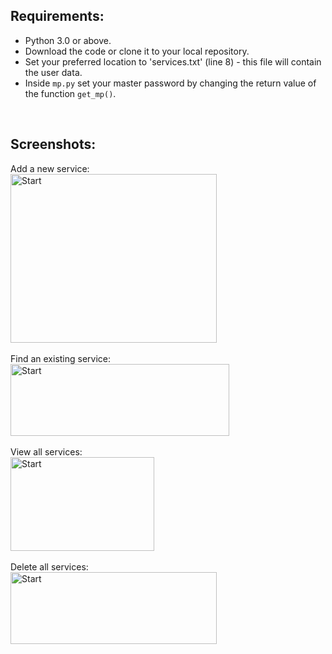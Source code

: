 ## Requirements:
* Python 3.0 or above.
* Download the code or clone it to your local repository.
* Set your preferred location to 'services.txt' (line 8) - this file will contain the user data.
* Inside `mp.py` set your master password by changing the return value of the function `get_mp()`.
<br>

## Screenshots:
Add a new service:  
<img src="https://user-images.githubusercontent.com/97472180/168442945-44f39363-6d98-4178-bf89-32e1f3bc5e30.PNG" alt="Start" width="330" height="270"/>  
<br>
Find an existing service:  
<img src="https://user-images.githubusercontent.com/97472180/168442948-97069fc1-16a9-4664-92e9-f77d8b059766.PNG" alt="Start" width="350" height="115"/>  
<br>
View all services:  
<img src="https://user-images.githubusercontent.com/97472180/168442946-f3d5ac67-5248-44da-be6a-2eb1f910e4f1.PNG" alt="Start" width="230" height="150"/>  
<br>
Delete all services:  
<img src="https://user-images.githubusercontent.com/97472180/168442947-07b0a8c5-70c0-4baa-bbda-c0d4aa86e16e.png" alt="Start" width="330" height="115"/>  
